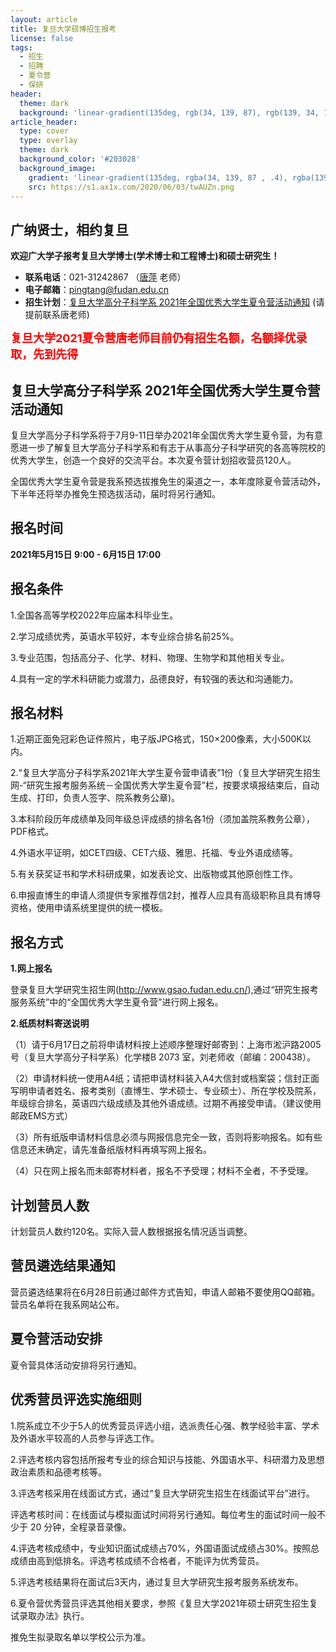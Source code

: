 ```yaml
---
layout: article
title: 复旦大学硕博招生报考
license: false
tags:
  - 招生
  - 招聘
  - 夏令营
  - 保研
header:
  theme: dark
  background: 'linear-gradient(135deg, rgb(34, 139, 87), rgb(139, 34, 139))'
article_header:
  type: cover
  type: overlay
  theme: dark
  background_color: '#203028'
  background_image:
    gradient: 'linear-gradient(135deg, rgba(34, 139, 87 , .4), rgba(139, 34, 139, .4))'
    src: https://s1.ax1x.com/2020/06/03/twAUZn.png
---
```


## 广纳贤士，相约复旦

**欢迎广大学子报考复旦大学博士(学术博士和工程博士)和硕士研究生！**

- **联系电话**：021-31242867 （<a href="https://www.pingtang.ga" target="_blank">唐萍</a> 老师）
- **电子邮箱**：<a href="mailto:pingtang@fudan.edu.cn">pingtang@fudan.edu.cn</a>
- **招生计划**：<a href="https://mp.weixin.qq.com/s/nhe59AMCqX2oS-VfqoPFBQ">复旦大学高分子科学系 2021年全国优秀大学生夏令营活动通知</a> (请提前联系唐老师)



<!--more-->

<font color='red' size="4"> <b>复旦大学2021夏令营唐老师目前仍有招生名额，名额择优录取，先到先得</b> </font>

## 复旦大学高分子科学系 2021年全国优秀大学生夏令营活动通知

复旦大学高分子科学系将于7月9-11日举办2021年全国优秀大学生夏令营，为有意愿进一步了解复旦大学高分子科学系和有志于从事高分子科学研究的各高等院校的优秀大学生，创造一个良好的交流平台。本次夏令营计划招收营员120人。

全国优秀大学生夏令营是我系预选拔推免生的渠道之一，本年度除夏令营活动外，下半年还将举办推免生预选拔活动，届时将另行通知。

## 报名时间

**2021年5月15日 9:00 - 6月15日 17:00**

## 报名条件

1.全国各高等学校2022年应届本科毕业生。

2.学习成绩优秀，英语水平较好，本专业综合排名前25%。

3.专业范围，包括高分子、化学、材料、物理、生物学和其他相关专业。

4.具有一定的学术科研能力或潜力，品德良好，有较强的表达和沟通能力。


## 报名材料

1.近期正面免冠彩色证件照片，电子版JPG格式，150×200像素，大小500K以内。

2.“复旦大学高分子科学系2021年大学生夏令营申请表”1份（复旦大学研究生招生网-“研究生报考服务系统－全国优秀大学生夏令营”栏，按要求填报结束后，自动生成、打印，负责人签字、院系教务公章)。

3.本科阶段历年成绩单及同年级总评成绩的排名各1份（须加盖院系教务公章），PDF格式。

4.外语水平证明，如CET四级、CET六级、雅思、托福、专业外语成绩等。

5.有关获奖证书和学术科研成果，如发表论文、出版物或其他原创性工作。

6.申报直博生的申请人须提供专家推荐信2封，推荐人应具有高级职称且具有博导资格，使用申请系统里提供的统一模板。


## 报名方式

**1.网上报名**

登录复旦大学研究生招生网(<a href="http://www.gsao.fudan.edu.cn/" target="_blank">http://www.gsao.fudan.edu.cn/</a>),通过“研究生报考服务系统”中的“全国优秀大学生夏令营”进行网上报名。

**2.纸质材料寄送说明**

（1）请于6月17日之前将申请材料按上述顺序整理好邮寄到：上海市淞沪路2005号（复旦大学高分子科学系）化学楼B 2073 室，刘老师收（邮编：200438）。

（2）申请材料统一使用A4纸；请把申请材料装入A4大信封或档案袋；信封正面写明申请者姓名、报考类别（直博生、学术硕士、专业硕士）、所在学校及院系，年级综合排名，英语四六级成绩及其他外语成绩。过期不再接受申请。（建议使用邮政EMS方式）

（3）所有纸版申请材料信息必须与网报信息完全一致，否则将影响报名。如有些信息还未确定，请先准备纸版材料再填写网上报名。

（4）只在网上报名而未邮寄材料者，报名不予受理；材料不全者，不予受理。

## 计划营员人数

计划营员人数约120名。实际入营人数根据报名情况适当调整。

## 营员遴选结果通知

营员遴选结果将在6月28日前通过邮件方式告知，申请人邮箱不要使用QQ邮箱。营员名单将在我系网站公布。

## 夏令营活动安排

夏令营具体活动安排将另行通知。

## 优秀营员评选实施细则

1.院系成立不少于5人的优秀营员评选小组，选派责任心强、教学经验丰富、学术及外语水平较高的人员参与评选工作。

2.评选考核内容包括所报考专业的综合知识与技能、外国语水平、科研潜力及思想政治素质和品德考核等。

3.评选考核采用在线面试方式，通过“复旦大学研究生招生在线面试平台”进行。

评选考核时间：在线面试与模拟面试时间将另行通知。每位考生的面试时间一般不少于 20 分钟，全程录音录像。

4.评选考核成绩中，专业知识面试成绩占70%，外国语面试成绩占30%。按照总成绩由高到低排名。评选考核成绩不合格者，不能评为优秀营员。

5.评选考核结果将在面试后3天内，通过复旦大学研究生报考服务系统发布。

6.夏令营优秀营员评选其他相关要求，参照《复旦大学2021年硕士研究生招生复试录取办法》执行。

推免生拟录取名单以学校公示为准。


